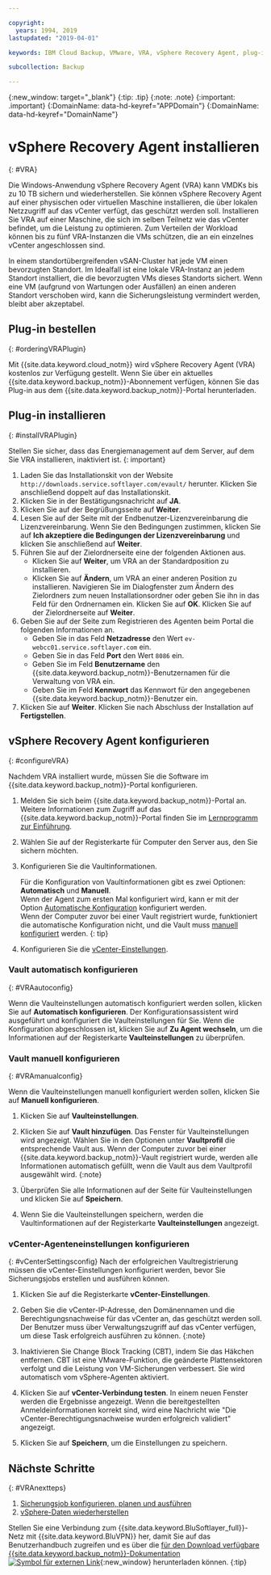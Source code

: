 ```yaml
---

copyright:
  years: 1994, 2019
lastupdated: "2019-04-01"

keywords: IBM Cloud Backup, VMware, VRA, vSphere Recovery Agent, plug-in, plugin, EVault, Carbonite, vSphere

subcollection: Backup

---
```

{:new_window: target="_blank"}
{:tip: .tip}
{:note: .note}
{:important: .important}
{:DomainName: data-hd-keyref="APPDomain"}
{:DomainName: data-hd-keyref="DomainName"}

# vSphere Recovery Agent installieren
{: #VRA}

Die Windows-Anwendung vSphere Recovery Agent (VRA) kann VMDKs bis zu 10 TB sichern und wiederherstellen. Sie können vSphere Recovery Agent auf einer physischen oder virtuellen Maschine installieren, die über lokalen Netzzugriff auf das vCenter verfügt, das geschützt werden soll. Installieren Sie VRA auf einer Maschine, die sich im selben Teilnetz wie das vCenter befindet, um die Leistung zu optimieren. Zum Verteilen der Workload können bis zu fünf VRA-Instanzen die VMs schützen, die an ein einzelnes vCenter angeschlossen sind.

In einem standortübergreifenden vSAN-Cluster hat jede VM einen bevorzugten Standort. Im Idealfall ist eine lokale VRA-Instanz an jedem Standort installiert, die die bevorzugten VMs dieses Standorts sichert. Wenn eine VM (aufgrund von Wartungen oder Ausfällen) an einen anderen Standort verschoben wird, kann die Sicherungsleistung vermindert werden, bleibt aber akzeptabel.


## Plug-in bestellen
{: #orderingVRAPlugin}

Mit {{site.data.keyword.cloud_notm}} wird vSphere Recovery Agent (VRA) kostenlos zur Verfügung gestellt. Wenn Sie über ein aktuelles {{site.data.keyword.backup_notm}}-Abonnement verfügen, können Sie das Plug-in aus dem {{site.data.keyword.backup_notm}}-Portal herunterladen.

## Plug-in installieren
{: #installVRAPlugin}

Stellen Sie sicher, dass das Energiemanagement auf dem Server, auf dem Sie VRA installieren, inaktiviert ist.
{: important}

1. Laden Sie das Installationskit von der Website `http://downloads.service.softlayer.com/evault/` herunter. Klicken Sie anschließend doppelt auf das Installationskit.
2. Klicken Sie in der Bestätigungsnachricht auf **JA**.
3. Klicken Sie auf der Begrüßungsseite auf **Weiter**.
4. Lesen Sie auf der Seite mit der Endbenutzer-Lizenzvereinbarung die Lizenzvereinbarung. Wenn Sie den Bedingungen zustimmen, klicken Sie auf **Ich akzeptiere die Bedingungen der Lizenzvereinbarung** und klicken Sie anschließend auf **Weiter**.
5. Führen Sie auf der Zielordnerseite eine der folgenden Aktionen aus.
   * Klicken Sie auf **Weiter**, um VRA an der Standardposition zu installieren.
   * Klicken Sie auf **Ändern**, um VRA an einer anderen Position zu installieren. Navigieren Sie im Dialogfenster zum Ändern des Zielordners zum neuen Installationsordner oder geben Sie ihn in das Feld für den Ordnernamen ein. Klicken Sie auf **OK**. Klicken Sie auf der Zielordnerseite auf **Weiter**.
6. Geben Sie auf der Seite zum Registrieren des Agenten beim Portal die folgenden Informationen an.
   * Geben Sie in das Feld **Netzadresse** den Wert `ev-webcc01.service.softlayer.com` ein.
   * Geben Sie in das Feld **Port** den Wert `8086` ein.
   * Geben Sie im Feld **Benutzername** den {{site.data.keyword.backup_notm}}-Benutzernamen für die Verwaltung von VRA ein.
   * Geben Sie im Feld **Kennwort** das Kennwort für den angegebenen {{site.data.keyword.backup_notm}}-Benutzer ein.
7.	Klicken Sie auf **Weiter**. Klicken Sie nach Abschluss der Installation auf **Fertigstellen**.

## vSphere Recovery Agent konfigurieren
{: #configureVRA}

Nachdem VRA installiert wurde, müssen Sie die Software im {{site.data.keyword.backup_notm}}-Portal konfigurieren.

1. Melden Sie sich beim {{site.data.keyword.backup_notm}}-Portal an. Weitere Informationen zum Zugriff auf das {{site.data.keyword.backup_notm}}-Portal finden Sie im [Lernprogramm zur Einführung](/docs/infrastructure/Backup?topic=Backup-getting-started#accessingWebCC).
2. Wählen Sie auf der Registerkarte für Computer den Server aus, den Sie sichern möchten.
3. Konfigurieren Sie die Vaultinformationen.

   Für die Konfiguration von Vaultinformationen gibt es zwei Optionen: **Automatisch** und **Manuell**.<br/>Wenn der Agent zum ersten Mal konfiguriert wird, kann er mit der Option [Automatische Konfiguration](#VRAautoconfig) konfiguriert werden.<br/>Wenn der Computer zuvor bei einer Vault registriert wurde, funktioniert die automatische Konfiguration nicht, und die Vault muss [manuell konfiguriert](#VRAmanualconfig) werden.
   {: tip}

4. Konfigurieren Sie die [vCenter-Einstellungen](#vCenterSettingsconfig).   

### Vault automatisch konfigurieren
{: #VRAautoconfig}

Wenn die Vaulteinstellungen automatisch konfiguriert werden sollen, klicken Sie auf **Automatisch konfigurieren**. Der Konfigurationsassistent wird ausgeführt und konfiguriert die Vaulteinstellungen für Sie. Wenn die Konfiguration abgeschlossen ist, klicken Sie auf **Zu Agent wechseln**, um die Informationen auf der Registerkarte **Vaulteinstellungen** zu überprüfen.
 

### Vault manuell konfigurieren
{: #VRAmanualconfig}

Wenn die Vaulteinstellungen manuell konfiguriert werden sollen, klicken Sie auf **Manuell konfigurieren**.   
1. Klicken Sie auf **Vaulteinstellungen**.
2. Klicken Sie auf **Vault hinzufügen**. Das Fenster für Vaulteinstellungen wird angezeigt. Wählen Sie in den Optionen unter **Vaultprofil** die entsprechende Vault aus.
   Wenn der Computer zuvor bei einer {{site.data.keyword.backup_notm}}-Vault registriert wurde, werden alle Informationen automatisch gefüllt, wenn die Vault aus dem Vaultprofil ausgewählt wird.
   {:note}

3. Überprüfen Sie alle Informationen auf der Seite für Vaulteinstellungen und klicken Sie auf **Speichern**.
4. Wenn Sie die Vaulteinstellungen speichern, werden die Vaultinformationen auf der Registerkarte **Vaulteinstellungen** angezeigt.


### vCenter-Agenteneinstellungen konfigurieren
{: #vCenterSettingsconfig}
Nach der erfolgreichen Vaultregistrierung müssen die vCenter-Einstellungen konfiguriert werden, bevor Sie Sicherungsjobs erstellen und ausführen können.

1. Klicken Sie auf die Registerkarte **vCenter-Einstellungen**.
2. Geben Sie die vCenter-IP-Adresse, den Domänennamen und die Berechtigungsnachweise für das vCenter an, das geschützt werden soll.
   Der Benutzer muss über Verwaltungszugriff auf das vCenter verfügen, um diese Task erfolgreich ausführen zu können.
   {:note}

3. Inaktivieren Sie Change Block Tracking (CBT), indem Sie das Häkchen entfernen. CBT ist eine VMware-Funktion, die geänderte Plattensektoren verfolgt und die Leistung von VM-Sicherungen verbessert. Sie wird automatisch vom vSphere-Agenten aktiviert.
4. Klicken Sie auf **vCenter-Verbindung testen**. In einem neuen Fenster werden die Ergebnisse angezeigt. Wenn die bereitgestellten Anmeldeinformationen korrekt sind, wird eine Nachricht wie "Die vCenter-Berechtigungsnachweise wurden erfolgreich validiert" angezeigt.
5. Klicken Sie auf **Speichern**, um die Einstellungen zu speichern.

## Nächste Schritte
{: #VRAnextteps}
1. [Sicherungsjob konfigurieren, planen und ausführen](/docs/infrastructure/Backup?topic=Backup-ConfigureVRA#VConfigureVRA)
2. [vSphere-Daten wiederherstellen](/docs/infrastructure/Backup?topic=Backup-VRARestore#VRARestore)

Stellen Sie eine Verbindung zum {{site.data.keyword.BluSoftlayer_full}}-Netz mit {{site.data.keyword.BluVPN}} her, damit Sie auf das Benutzerhandbuch zugreifen und es über die [für den Download verfügbare {{site.data.keyword.backup_notm}}-Dokumentation ![Symbol für externen Link](../../icons/launch-glyph.svg "Symbol für externen Link")](http://downloads.service.softlayer.com/evault/Documentation/){:new_window} herunterladen können.
{:tip}
